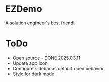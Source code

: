 # EZDemo

A solution engineer's best friend.

# ToDo

* Open source - DONE 2025.03.11
* Update app icon
* Configure sidebar as default open behavior
* Style for dark mode